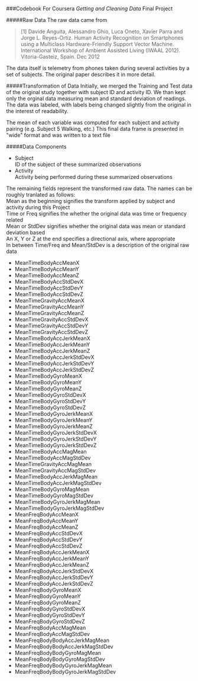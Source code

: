 ###Codebook For Coursera _Getting and Cleaning Data_ Final Project

#####Raw Data
The raw data came from
>[1] Davide Anguita, Alessandro Ghio, Luca Oneto, Xavier Parra and Jorge L. Reyes-Ortiz. Human Activity Recognition on Smartphones using a Multiclass Hardware-Friendly Support Vector Machine. International Workshop of Ambient Assisted Living (IWAAL 2012). Vitoria-Gasteiz, Spain. Dec 2012

The data itself is telemetry from phones taken during several activities by a set of subjects.  The original paper describes it in more detail.

#####Transformation of Data
Initially, we merged the Training and Test data of the original study together with subject ID and activity ID.  We than kept only the orginal data measuring mean and standard deviation of readings.  The data was labeled, with labels being changed slightly from the original in the interest of readability.

The mean of each variable was computed for each subject and activity pairing (e.g. Subject 5 Walking, etc.)  This final data frame is presented in "wide" format and was written to a text file

#####Data Components
* Subject  
 ID of the subject of these summarized observations
* Activity  
 Activity being performed during these summarized observations

The remaining fields represent the transformed raw data.  The names can be roughly tranlated as follows:  
    Mean as the beginning signifies the transform applied by subject and activity during this Project  
    Time or Freq signifies the whether the original data was time or frequency related  
    Mean or StdDev signifies whether the original data was mean or standard deviation based  
    An X, Y or Z at the end specifies a directional axis, where appropriate  
    In between Time/Freq and Mean/StdDev is a description of the original raw data  
* MeanTimeBodyAccMeanX
* MeanTimeBodyAccMeanY
* MeanTimeBodyAccMeanZ
* MeanTimeBodyAccStdDevX
* MeanTimeBodyAccStdDevY
* MeanTimeBodyAccStdDevZ
* MeanTimeGravityAccMeanX
* MeanTimeGravityAccMeanY
* MeanTimeGravityAccMeanZ
* MeanTimeGravityAccStdDevX
* MeanTimeGravityAccStdDevY
* MeanTimeGravityAccStdDevZ
* MeanTimeBodyAccJerkMeanX
* MeanTimeBodyAccJerkMeanY
* MeanTimeBodyAccJerkMeanZ
* MeanTimeBodyAccJerkStdDevX
* MeanTimeBodyAccJerkStdDevY
* MeanTimeBodyAccJerkStdDevZ
* MeanTimeBodyGyroMeanX
* MeanTimeBodyGyroMeanY
* MeanTimeBodyGyroMeanZ
* MeanTimeBodyGyroStdDevX
* MeanTimeBodyGyroStdDevY
* MeanTimeBodyGyroStdDevZ
* MeanTimeBodyGyroJerkMeanX
* MeanTimeBodyGyroJerkMeanY
* MeanTimeBodyGyroJerkMeanZ
* MeanTimeBodyGyroJerkStdDevX
* MeanTimeBodyGyroJerkStdDevY
* MeanTimeBodyGyroJerkStdDevZ
* MeanTimeBodyAccMagMean
* MeanTimeBodyAccMagStdDev
* MeanTimeGravityAccMagMean
* MeanTimeGravityAccMagStdDev
* MeanTimeBodyAccJerkMagMean
* MeanTimeBodyAccJerkMagStdDev
* MeanTimeBodyGyroMagMean
* MeanTimeBodyGyroMagStdDev
* MeanTimeBodyGyroJerkMagMean
* MeanTimeBodyGyroJerkMagStdDev
* MeanFreqBodyAccMeanX
* MeanFreqBodyAccMeanY
* MeanFreqBodyAccMeanZ
* MeanFreqBodyAccStdDevX
* MeanFreqBodyAccStdDevY
* MeanFreqBodyAccStdDevZ
* MeanFreqBodyAccJerkMeanX
* MeanFreqBodyAccJerkMeanY
* MeanFreqBodyAccJerkMeanZ
* MeanFreqBodyAccJerkStdDevX
* MeanFreqBodyAccJerkStdDevY
* MeanFreqBodyAccJerkStdDevZ
* MeanFreqBodyGyroMeanX
* MeanFreqBodyGyroMeanY
* MeanFreqBodyGyroMeanZ
* MeanFreqBodyGyroStdDevX
* MeanFreqBodyGyroStdDevY
* MeanFreqBodyGyroStdDevZ
* MeanFreqBodyAccMagMean
* MeanFreqBodyAccMagStdDev
* MeanFreqBodyBodyAccJerkMagMean
* MeanFreqBodyBodyAccJerkMagStdDev
* MeanFreqBodyBodyGyroMagMean
* MeanFreqBodyBodyGyroMagStdDev
* MeanFreqBodyBodyGyroJerkMagMean
* MeanFreqBodyBodyGyroJerkMagStdDev
